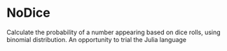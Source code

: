 # NoDice

Calculate the probability of a number appearing based on dice rolls, using binomial distribution. An opportunity to trial the Julia language 

